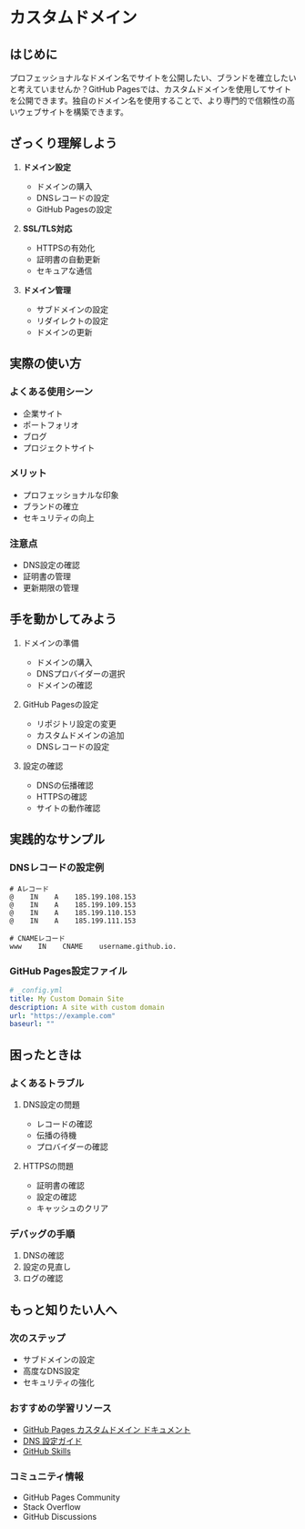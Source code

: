 # カスタムドメイン

## はじめに

プロフェッショナルなドメイン名でサイトを公開したい、ブランドを確立したいと考えていませんか？GitHub Pagesでは、カスタムドメインを使用してサイトを公開できます。独自のドメイン名を使用することで、より専門的で信頼性の高いウェブサイトを構築できます。

## ざっくり理解しよう

1. **ドメイン設定**
   - ドメインの購入
   - DNSレコードの設定
   - GitHub Pagesの設定

2. **SSL/TLS対応**
   - HTTPSの有効化
   - 証明書の自動更新
   - セキュアな通信

3. **ドメイン管理**
   - サブドメインの設定
   - リダイレクトの設定
   - ドメインの更新

## 実際の使い方

### よくある使用シーン
- 企業サイト
- ポートフォリオ
- ブログ
- プロジェクトサイト

### メリット
- プロフェッショナルな印象
- ブランドの確立
- セキュリティの向上

### 注意点
- DNS設定の確認
- 証明書の管理
- 更新期限の管理

## 手を動かしてみよう

1. ドメインの準備
   - ドメインの購入
   - DNSプロバイダーの選択
   - ドメインの確認

2. GitHub Pagesの設定
   - リポジトリ設定の変更
   - カスタムドメインの追加
   - DNSレコードの設定

3. 設定の確認
   - DNSの伝播確認
   - HTTPSの確認
   - サイトの動作確認

## 実践的なサンプル

### DNSレコードの設定例
```plaintext
# Aレコード
@    IN    A    185.199.108.153
@    IN    A    185.199.109.153
@    IN    A    185.199.110.153
@    IN    A    185.199.111.153

# CNAMEレコード
www    IN    CNAME    username.github.io.
```

### GitHub Pages設定ファイル
```yaml
# _config.yml
title: My Custom Domain Site
description: A site with custom domain
url: "https://example.com"
baseurl: ""
```

## 困ったときは

### よくあるトラブル
1. DNS設定の問題
   - レコードの確認
   - 伝播の待機
   - プロバイダーの確認

2. HTTPSの問題
   - 証明書の確認
   - 設定の確認
   - キャッシュのクリア

### デバッグの手順
1. DNSの確認
2. 設定の見直し
3. ログの確認

## もっと知りたい人へ

### 次のステップ
- サブドメインの設定
- 高度なDNS設定
- セキュリティの強化

### おすすめの学習リソース
- [GitHub Pages カスタムドメイン ドキュメント](https://docs.github.com/ja/pages/configuring-a-custom-domain-for-your-github-pages-site)
- [DNS 設定ガイド](https://docs.github.com/ja/pages/configuring-a-custom-domain-for-your-github-pages-site/managing-a-custom-domain-for-your-github-pages-site)
- [GitHub Skills](https://skills.github.com/)

### コミュニティ情報
- GitHub Pages Community
- Stack Overflow
- GitHub Discussions
